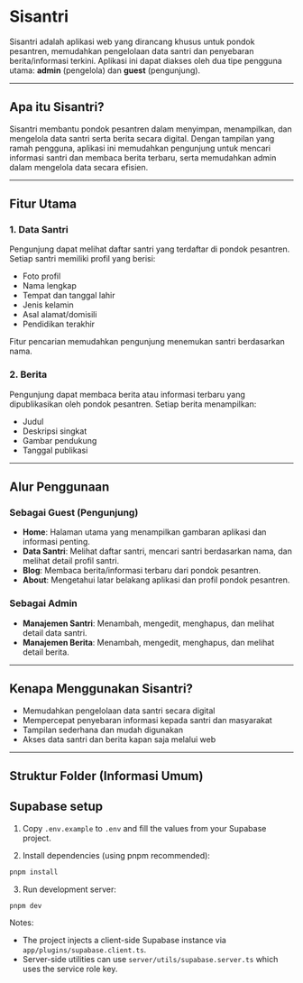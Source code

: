 
# Sisantri

Sisantri adalah aplikasi web yang dirancang khusus untuk pondok pesantren, memudahkan pengelolaan data santri dan penyebaran berita/informasi terkini. Aplikasi ini dapat diakses oleh dua tipe pengguna utama: **admin** (pengelola) dan **guest** (pengunjung).

---

## Apa itu Sisantri?

Sisantri membantu pondok pesantren dalam menyimpan, menampilkan, dan mengelola data santri serta berita secara digital. Dengan tampilan yang ramah pengguna, aplikasi ini memudahkan pengunjung untuk mencari informasi santri dan membaca berita terbaru, serta memudahkan admin dalam mengelola data secara efisien.

---

## Fitur Utama

### 1. Data Santri
Pengunjung dapat melihat daftar santri yang terdaftar di pondok pesantren. Setiap santri memiliki profil yang berisi:
- Foto profil
- Nama lengkap
- Tempat dan tanggal lahir
- Jenis kelamin
- Asal alamat/domisili
- Pendidikan terakhir

Fitur pencarian memudahkan pengunjung menemukan santri berdasarkan nama.

### 2. Berita
Pengunjung dapat membaca berita atau informasi terbaru yang dipublikasikan oleh pondok pesantren. Setiap berita menampilkan:
- Judul
- Deskripsi singkat
- Gambar pendukung
- Tanggal publikasi

---

## Alur Penggunaan

### Sebagai Guest (Pengunjung)
- **Home**: Halaman utama yang menampilkan gambaran aplikasi dan informasi penting.
- **Data Santri**: Melihat daftar santri, mencari santri berdasarkan nama, dan melihat detail profil santri.
- **Blog**: Membaca berita/informasi terbaru dari pondok pesantren.
- **About**: Mengetahui latar belakang aplikasi dan profil pondok pesantren.

### Sebagai Admin
- **Manajemen Santri**: Menambah, mengedit, menghapus, dan melihat detail data santri.
- **Manajemen Berita**: Menambah, mengedit, menghapus, dan melihat detail berita.

---

## Kenapa Menggunakan Sisantri?

- Memudahkan pengelolaan data santri secara digital
- Mempercepat penyebaran informasi kepada santri dan masyarakat
- Tampilan sederhana dan mudah digunakan
- Akses data santri dan berita kapan saja melalui web

---

## Struktur Folder (Informasi Umum)
 
## Supabase setup

1. Copy `.env.example` to `.env` and fill the values from your Supabase project.

2. Install dependencies (using pnpm recommended):

```powershell
pnpm install
```

3. Run development server:

```powershell
pnpm dev
```

Notes:
- The project injects a client-side Supabase instance via `app/plugins/supabase.client.ts`.
- Server-side utilities can use `server/utils/supabase.server.ts` which uses the service role key.
